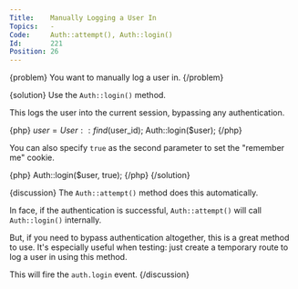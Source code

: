 ```yaml
---
Title:    Manually Logging a User In
Topics:   -
Code:     Auth::attempt(), Auth::login()
Id:       221
Position: 26
---
```


{problem}
You want to manually log a user in.
{/problem}

{solution}
Use the `Auth::login()` method.

This logs the user into the current session, bypassing any authentication.

{php}
$user = User::find($user_id);
Auth::login($user);
{/php}

You can also specify `true` as the second parameter to set the "remember me" cookie.

{php}
Auth::login($user, true);
{/php}
{/solution}

{discussion}
The `Auth::attempt()` method does this automatically.

In face, if the authentication is successful, `Auth::attempt()` will call `Auth::login()` internally.

But, if you need to bypass authentication altogether, this is a great method to use. It's especially useful when testing: just create a temporary route to log a user in using this method.

This will fire the `auth.login` event.
{/discussion}
